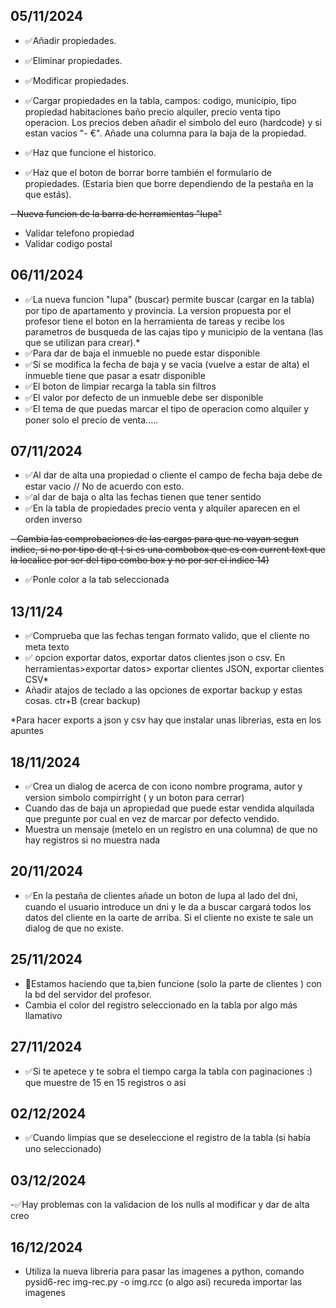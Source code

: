 ## 05/11/2024

- ✅Añadir propiedades. 
- ✅Eliminar propiedades.
- ✅Modificar propiedades.

- ✅Cargar propiedades en la tabla, campos: codigo, municipio, tipo propiedad habitaciones baño precio alquiler, precio venta tipo operacion. Los precios deben añadir el simbolo del euro (hardcode) y si estan vacios "- €".
Añade una columna para la baja de la propiedad.

- ✅Haz que funcione el historico.
- ✅Haz que el boton de borrar borre también el formulario de propiedades. (Estaria bien que borre dependiendo de la pestaña en la que estás).

~~- Nueva funcion de la barra de herramientas "lupa"~~

- Validar telefono propiedad
- Validar codigo postal

## 06/11/2024

- ✅La nueva funcion "lupa" (buscar) permite buscar (cargar en la tabla) por tipo de apartamento y provincia.
La version propuesta por el profesor tiene el boton en la herramienta de tareas y recibe los parametros de busqueda de las cajas tipo y municipio de la ventana (las que se utilizan para crear).*
- ✅Para dar de baja el inmueble no puede estar disponible
- ✅Si se modifica la fecha de baja y se vacia (vuelve a estar de alta) el inmueble tiene que pasar a esatr disponible
- ✅El boton de limpiar recarga la tabla sin filtros
- ✅El valor por defecto de un inmueble debe ser disponible
- ✅El tema de que puedas marcar el tipo de operacion como alquiler y poner solo el precio de venta.....



## 07/11/2024

- ✅Al dar de alta una propiedad o cliente el campo de fecha baja debe de estar vacio // No de acuerdo con esto.
- ✅al dar de baja o alta las fechas tienen que tener sentido
- ✅En la tabla de propiedades precio venta y alquiler aparecen en el orden inverso

~~- Cambia las comprobaciones de las cargas para que no vayan segun indice, si no por tipo de qt ( si es una combobox que es con current text que la localice por ser del tipo combo box y no por ser el indice 14)~~
- ✅Ponle color a la tab seleccionada

## 13/11/24
- ✅Comprueba que las fechas tengan formato valido, que el cliente no meta texto
- ✅ opcion exportar datos, exportar datos clientes json o csv. En herramientas>exportar datos> exportar clientes JSON, exportar clientes CSV*
- Añadir atajos de teclado a las opciones de exportar backup y estas cosas. ctr+B (crear backup)

*Para hacer exports a json y csv hay que instalar unas librerias, esta en los apuntes


## 18/11/2024
- ✅Crea un dialog de acerca de con icono nombre programa, autor y version simbolo compirright ( y un boton para cerrar)
- Cuando das de baja un apropiedad que puede estar vendida alquilada que pregunte por cual en vez de marcar por defecto vendido.
- Muestra un mensaje (metelo en un registro en una columna) de que no hay registros si no muestra nada

## 20/11/2024
- ✅En la pestaña de clientes añade un boton de lupa al lado del dni, cuando el usuario introduce un dni y le da a buscar cargará todos los datos del cliente en la oarte de arriba. Si el cliente no existe te sale un dialog de que no existe.

## 25/11/2024
- 🛑Estamos haciendo que ta,bien funcione (solo la parte de clientes ) con la bd del servidor del profesor.
- Cambia el color del registro seleccionado en la tabla por algo más llamativo

## 27/11/2024
- ✅Si te apetece y te sobra el tiempo carga la tabla con paginaciones :) que muestre de 15 en 15 registros o asi

## 02/12/2024
- ✅Cuando limpias que se deseleccione el registro de la tabla (si había uno seleccionado)

## 03/12/2024
-✅Hay problemas con la validacion de los nulls al modificar y dar de alta creo

## 16/12/2024
- Utiliza la nueva libreria para pasar las imagenes a python, comando pysid6-rec img-rec.py -o img.rcc (o algo así)
recureda importar las imagenes